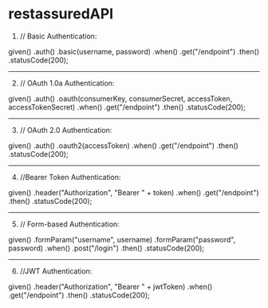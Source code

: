 # restassuredAPI

  1. // Basic Authentication:

  given()
    .auth()
    .basic(username, password)
.when()
    .get("/endpoint")
.then()
    .statusCode(200);

 ----------------------------------------

2. // OAuth 1.0a Authentication:

 given()
 .auth()
 .oauth(consumerKey, consumerSecret, accessToken, accessTokenSecret)
 .when()
 .get("/endpoint")
 .then()
 .statusCode(200);

 --------------------------------------------------

 3. // OAuth 2.0 Authentication:

 given()
 .auth()
 .oauth2(accessToken)
 .when()
 .get("/endpoint")
 .then()
 .statusCode(200);


 ---------------------------------------------

4. //Bearer Token Authentication:

 given()
 .header("Authorization", "Bearer " + token)
 .when()
 .get("/endpoint")
 .then()
 .statusCode(200);


 --------------------------------------------
5. // Form-based Authentication:

 given()
 .formParam("username", username)
 .formParam("password", password)
 .when()
 .post("/login")
 .then()
 .statusCode(200);

----------------------------------------------------------

 6. //JWT Authentication:

 given()
 .header("Authorization", "Bearer " + jwtToken)
 .when()
 .get("/endpoint")
 .then()
 .statusCode(200);




